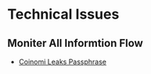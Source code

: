 # Technical Issues
## Moniter All Informtion Flow
* [Coinomi Leaks Passphrase](https://medium.com/coinomi/official-statement-on-spell-check-findings-547ca348676b)
